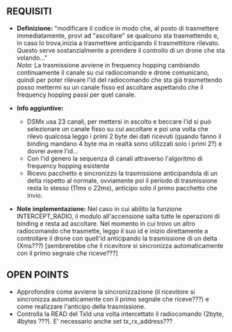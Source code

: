 ## REQUISITI
- __Definizione:__ "modificare il codice in modo che, al posto di trasmettere immediatamente, provi ad "ascoltare" se qualcuno sta trasmettendo e, in caso lo trova,inizia a trasmettere anticipando il trasmettitore rilevato. Questo serve sostanzialmente a prendere il controllo di un drone che sta volando..." <br/>
_Nota:_ La trasmissione avviene in frequency hopping cambiando continuamente il canale su cui radiocomando e drone comunicano, quindi per poter rilevare l'id del radiocomando che sta già trasmettendo posso mettermi su un canale fisso ed ascoltare aspettando che il frequency hopping passi per quel canale.
- __Info aggiuntive:__
	- DSMx usa 23 canali, per mettersi in ascolto e beccare l'id si può selezionare un canale fisso su cui ascoltare e poi una volta che rilevo qualcosa 
leggo i primi 2 byte dei dati ricevuti (quando fanno il binding mandano 4 byte ma in realtà sono utilizzati solo i primi 2?) e dovrei avere l'id...
	- Con l'id genero la sequenza di canali attraverso l'algoritmo di frequency hopping esistente 
	- Ricevo pacchetto e sincronizzo la trasmissione anticipandola di un delta rispetto al normale, ovviamente poi il periodo di trasmissione resta lo stesso (11ms o 22ms), 
anticipo solo il primo pacchetto che invio.

- __Note implementazione:__ Nel caso in cui abilito la funzione INTERCEPT_RADIO, il modulo all'accensione salta tutte le operazioni di binding e resta ad ascoltare.
	Nel momento in cui trovo un altro radiocomando che trasmette, leggo il suo id e inizio direttamente a controllare il drone con quell'id	anticipando la trasmissione 
	di un delta (Xms???) [sembrerebbe che il ricevitore si sincronizza automaticamente con il primo segnale che riceve???]

## OPEN POINTS
- Approfondire come avviene la sincronizzazione (il ricevitore si sincronizza automaticamente con il primo segnale che riceve???) e come realizzare l'anticipo della trasmissione.
- Controlla la READ del TxId una volta intercettato il radiocomando (2byte, 4bytes ???). E' necessario anche set tx_rx_address???
